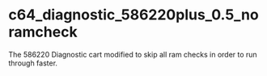 # c64_diagnostic_586220plus_0.5_noramcheck
The 586220 Diagnostic cart modified to skip all ram checks in order to run through faster.
